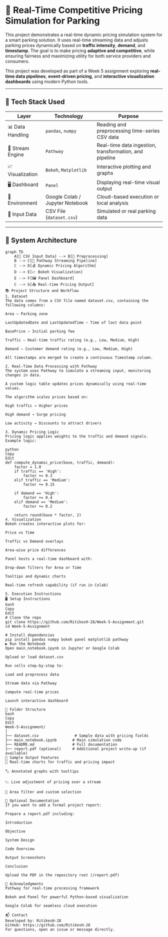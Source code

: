 # 🚗 Real-Time Competitive Pricing Simulation for Parking

This project demonstrates a real-time dynamic pricing simulation system for a smart parking solution. It uses real-time streaming data and adjusts parking prices dynamically based on **traffic intensity**, **demand**, and **timestamp**. The goal is to make pricing **adaptive and competitive**, while ensuring fairness and maximizing utility for both service providers and consumers.

This project was developed as part of a Week 5 assignment exploring **real-time data pipelines**, **event-driven pricing**, and **interactive visualization dashboards** using modern Python tools.

---

## 🔧 Tech Stack Used

| Layer              | Technology                           | Purpose                                                   |
|-------------------|---------------------------------------|-----------------------------------------------------------|
| 📊 Data Handling   | `pandas`, `numpy`                     | Reading and preprocessing time-series CSV data            |
| 🔄 Stream Engine   | `Pathway`                             | Real-time data ingestion, transformation, and pipeline    |
| 📈 Visualization   | `Bokeh`, `Matplotlib`                 | Interactive plotting and graphs                           |
| 🖥️ Dashboard       | `Panel`                               | Displaying real-time visual output                        |
| 🧪 Environment     | Google Colab / Jupyter Notebook       | Cloud-based execution or local analysis                   |
| 📁 Input Data      | CSV File (`dataset.csv`)              | Simulated or real parking data                            |

---

## 📐 System Architecture

```mermaid
graph TD
    A[📂 CSV Input Data] --> B[🧠 Preprocessing]
    B --> C[🔁 Pathway Streaming Pipeline]
    C --> D[💰 Dynamic Pricing Algorithm]
    D --> E[📈 Bokeh Visualization]
    E --> F[🖼️ Panel Dashboard]
    C --> G[📤 Real-time Pricing Output]
📚 Project Structure and Workflow
1. Dataset
The data comes from a CSV file named dataset.csv, containing the following columns:

Area – Parking zone

LastUpdatedDate and LastUpdatedTime – Time of last data point

BasePrice – Initial parking fee

Traffic – Real-time traffic rating (e.g., Low, Medium, High)

Demand – Customer demand rating (e.g., Low, Medium, High)

All timestamps are merged to create a continuous Timestamp column.

2. Real-Time Data Processing with Pathway
The system uses Pathway to simulate a streaming input, monitoring changes in data.

A custom logic table updates prices dynamically using real-time values.

The algorithm scales prices based on:

High traffic → Higher prices

High demand → Surge pricing

Low activity → Discounts to attract drivers

3. Dynamic Pricing Logic
Pricing logic applies weights to the traffic and demand signals. Example logic:

python
Copy
Edit
def compute_dynamic_price(base, traffic, demand):
    factor = 1.0
    if traffic == 'High':
        factor += 0.3
    elif traffic == 'Medium':
        factor += 0.15

    if demand == 'High':
        factor += 0.4
    elif demand == 'Medium':
        factor += 0.2

    return round(base * factor, 2)
4. Visualization
Bokeh creates interactive plots for:

Price vs Time

Traffic vs Demand overlays

Area-wise price differences

Panel hosts a real-time dashboard with:

Drop-down filters for Area or Time

Tooltips and dynamic charts

Real-time refresh capability (if run in Colab)

5. Execution Instructions
🖥️ Setup Instructions
bash
Copy
Edit
# Clone the repo
git clone https://github.com/RitikesH-28/Week-5-Assignment.git
cd Week-5-Assignment

# Install dependencies
pip install pandas numpy bokeh panel matplotlib pathway
▶️ Run the Notebook
Open main_notebook.ipynb in Jupyter or Google Colab

Upload or load dataset.csv

Run cells step-by-step to:

Load and preprocess data

Stream data via Pathway

Compute real-time prices

Launch interactive dashboard

📁 Folder Structure
bash
Copy
Edit
Week-5-Assignment/
│
├── dataset.csv                # Sample data with pricing fields
├── main_notebook.ipynb       # Main simulation code
├── README.md                 # Full documentation
├── report.pdf (optional)     # Additional project write-up (if available)
📑 Sample Output Features
🚦 Real-time charts for traffic and pricing impact

🏷️ Annotated graphs with tooltips

📉 Live adjustment of pricing over a stream

📍 Area filter and custom selection

📄 Optional Documentation
If you want to add a formal project report:

Prepare a report.pdf including:

Introduction

Objective

System Design

Code Overview

Output Screenshots

Conclusion

Upload the PDF in the repository root (/report.pdf)

🙏 Acknowledgments
Pathway for real-time processing framework

Bokeh and Panel for powerful Python-based visualization

Google Colab for seamless cloud execution

📬 Contact
Developed by: RitikesH-28
GitHub: https://github.com/RitikesH-28
For questions, open an issue or message directly.
